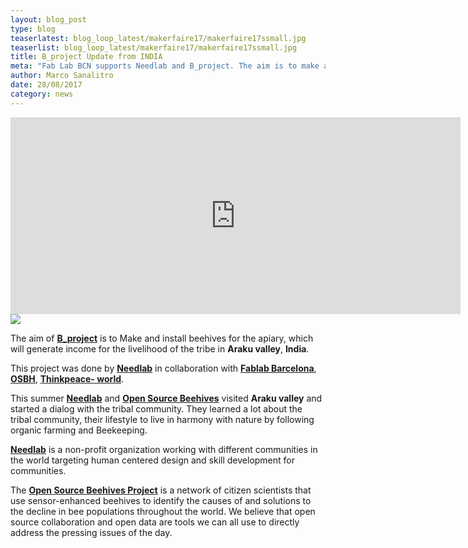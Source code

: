 ```yaml
---
layout: blog_post
type: blog
teaserlatest: blog_loop_latest/makerfaire17/makerfaire17ssmall.jpg
teaserlist: blog_loop_latest/makerfaire17/makerfaire17ssmall.jpg
title: B_project Update from INDIA
meta: "Fab Lab BCN supports Needlab and B_project. The aim is to make and install beehives for the apiary, which will generate income for the livelihood of the tribe in Araku valley, India."
author: Marco Sanalitro
date: 28/08/2017 
category: news
---
```


<iframe width="720" height="315" src="https://www.youtube.com/embed/kfUr7YGyc1w" frameborder="0" allowfullscreen></iframe>

<img src= "http://www.fablabbcn.org/img/blog/blog_loop_latest/makerfaire17/makerfaire176.jpg" align="middle"> 
<br>


The aim of <strong><a href="http://www.needlab.org/">B_project</a></strong> is to Make and install beehives for the apiary, which will generate income for the livelihood of the tribe in <strong>Araku valley</strong>, <strong>India</strong>.

This project was done by <strong><a href="http://www.needlab.org/">Needlab</a></strong> in collaboration with <strong><a href="http://barcelona.makerfaire.com/">Fablab Barcelona</a></strong>, <strong><a href="https://www.osbeehives.com/">OSBH</a></strong>, <strong><a href="https://www.facebook.com/ThinkPeaceworld/">Thinkpeace- world</a></strong>.

This summer <strong><a href="http://www.needlab.org/">Needlab</a></strong> and <strong><a href="https://www.osbeehives.com/">Open Source Beehives</a></strong> visited <strong>Araku valley</strong> and started a dialog with the tribal community. They learned a lot about the tribal community, their lifestyle to live in harmony with nature by following organic farming and Beekeeping. 

<strong><a href="http://www.needlab.org/">Needlab</a></strong> is a non-profit organization working with different communities in the world targeting human centered design and skill development for communities. 

The <strong><a href="https://www.osbeehives.com/">Open Source Beehives Project</a></strong> is a network of citizen scientists that use sensor-enhanced beehives to identify the causes of and solutions to the decline in bee populations throughout the world. We believe that open source collaboration and open data are tools we can all use to directly address the pressing issues of the day.



